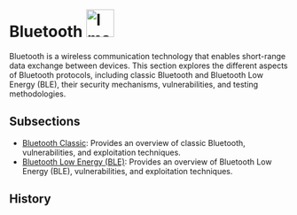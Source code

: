 # Bluetooth <img src="https://static.vecteezy.com/system/resources/previews/019/017/524/original/bluetooth-transparent-free-png.png" alt="Image" width="50">

Bluetooth is a wireless communication technology that enables short-range data exchange between devices. This section explores the different aspects of Bluetooth protocols, including classic Bluetooth and Bluetooth Low Energy (BLE), their security mechanisms, vulnerabilities, and testing methodologies.

## Subsections
- [Bluetooth Classic](Classic/): Provides an overview of classic Bluetooth, vulnerabilities, and exploitation techniques.
- [Bluetooth Low Energy (BLE)](BLE/): Provides an overview of Bluetooth Low Energy (BLE), vulnerabilities, and exploitation techniques.

## History
